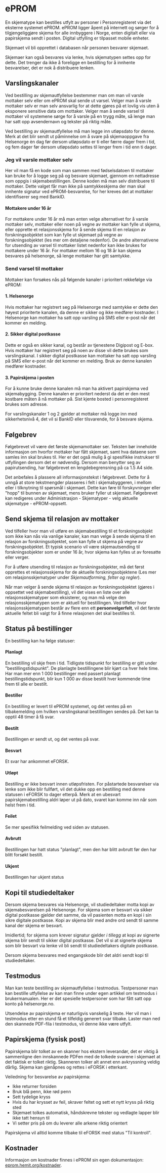 # ePROM

En skjematype kan bestilles utfylt av personer i Personregisteret via det eksterne systemet ePROM.
ePROM ligger åpent på internett og sørger for å tilgjengeliggjøre skjema for alle innbyggere i Norge,
enten digitalt eller via papirskjema sendt i posten. Digital utfylling er tilpasset mobile enheter.

Skjemaet vil bli opprettet i databasen når personen besvarer skjemaet. 

Skjemaer kan også besvares via lenke, hvis skjematypen settes opp for dette. Det trenger da ikke å foreligge en bestilling for å innhente besvarelser, det er nok å distribuere lenken.

## Varslingskanaler

Ved bestilling av skjemautfyllelse bestemmer man om man vil varsle mottaker selv eller om ePROM skal sende ut varsel.
Velger man å varsle mottaker selv er man selv ansvarlig for at dette gjøres på et lovlig vis uten å eksponere sensitive data om mottaker. Velger man å sende varsel til mottaker vil systemene sørge for å varsle på en trygg måte, så lenge man har satt opp avsendernavn og tekster på riktig måte.

Ved bestilling av skjemautfyllelse må man legge inn utløpsdato for denne. Merk at det blir sendt ut påminnelse om å svare på skjemaoppgave fra Helsenorge èn dag før dersom utløpsdato er ti eller færre dager frem i tid, og fem dager før dersom utløpsdato settes til lenger frem i tid enn ti dager. 

### Jeg vil varsle mottaker selv

Her vil man få en kode som man sammen med fødselsdatoen til mottaker kan bruke for å logge seg på og besvare skjemaet, gjennom en nettadresse som oppgis i skjemabestillingen. Denne koden må man selv distribuere til mottaker.
Dette valget får man ikke på samtykkeskjema der man skal innhente signatur ved ePROM-besvarelse, for her kreves det at mottaker identifiserer seg med BankID.

#### Mottakere under 16 år

For mottakere under 16 år må man enten velge alternativet for å varsle mottaker selv, mottaker eller noen på vegne av mottaker kan fylle ut skjema, eller opprette et relasjonsskjema for å sende skjema til en relasjon av forskningsobjektet som kan fylle ut skjemaet på vegne av forskningsobjektet (les mer om detaljene nedenfor).
De andre alternativene for utsending av varsel til mottaker listet nedenfor kan ikke brukes for mottakere under 16 år. For mottaker mellom 16 og 18 år kan skjema besvares på helsenorge, så lenge mottaker har gitt samtykke.

### Send varsel til mottaker

Mottaker kan forsøkes nås på følgende kanaler i prioritert rekkefølge via ePROM:

#### 1. Helsenorge

Hvis mottaker har registrert seg på Helsenorge med samtykke er dette den høyest prioriterte kanalen, da denne er sikker og ikke medfører kostnader. 
I Helsenorge kan mottaker ha satt opp varsling på SMS eller e-post når det kommer en melding.

#### 2. Sikker digital postkasse

Dette er også en sikker kanal, og består av tjenestene Digipost og E-box. Hvis mottaker har registrert seg på noen av disse vil dette brukes som varslingskanal.
I sikker digital postkasse kan mottaker ha satt opp varsling på SMS eller e-post når det kommer en melding. Bruk av denne kanalen medfører kostnader.

#### 3. Papirskjema i posten

For å kunne bruke denne kanalen må man ha aktivert papirskjema ved skjemabygging.
Denne kanalen er prioritert nederst da det er den mest kostbare måten å nå mottaker på.
Sist kjente bosted i personregisteret brukes som adresse.

For varslingskanaler 1 og 2 gjelder at mottaker må logge inn med sikkerhetsnivå 4, det vil si BankID eller tilsvarende, for å besvare skjema.

## Følgebrev

Følgebrevet vil være det første skjemamottaker ser. Teksten bør inneholde informasjon om hvorfor mottaker har fått skjemaet, samt hva dataene som samles inn skal brukes til. Her er det også mulig å gi spesifikke instrukser til utfyllingen dersom det er nødvendig. Dersom man benytter seg av papirutsending, har følgebrevet en lengdebegrensning på ca 1.5 A4 side.

Det anbefales å plassere all informasjonstekst i følgebrevet. Dette for å unngå at store tekstmengder plasseres i felt i skjemabyggeren, i mellom eller i tilknytning til spørsmål i skjemaet. Dette kan føre til forskyvninger eller "hopp" til bunnen av skjemaet, mens bruker fyller ut skjemaet. Følgebrevet kan redigeres under Administrasjon - Skjematyper - velg aktuelle skjematype - ePROM-oppsett. 


## Send skjema til relasjon av mottaker

Ved tilfeller hvor man vil utføre en skjemabestilling til et forskningsobjekt som ikke kan nås via vanlige kanaler, kan man velge å sende skjema til en relasjon av forskningsobjektet, som kan fylle ut skjema på vegne av forskningsobjektet. Et typisk scenario vil være skjemautsending til forskningsobjekter som er under 16 år, hvor skjema kan fylles ut av foresatte eller verger.

For å utføre utsending til relasjon av forskningsobjekter, må det først opprettes et relasjonsskjema for de aktuelle forskningsobjektene (Les mer om relasjonsskjematyper under _Skjemautforming, felter og regler_). 

Når man velger å sende skjema til relasjon av forskningsobjektet (gjøres i oppsettet ved skjemabestilling), vil det vises en liste over alle relasjonsskjematyper som eksisterer, og man må velge den relasjonsskjematypen som er aktuell for bestillingen. Ved tilfeller hvor relasjonsskjematypen består av flere enn ett **personvelgerfelt**, vil det første aktuelle feltet bli valgt for å finne relasjonen det skal bestilles til.

## Status på bestillinger

En bestilling kan ha følge statuser:

#### Planlagt
En bestilling vil skje frem i tid. Tidligste tidspunkt for bestilling er gitt under "bestillingstidspunkt". De planlagte bestillingene blir kjørt ca hver hele time. Har man mer enn 1 000 bestillinger med passert planlagt bestillingstidspunkt, blir kun 1 000 av disse bestilt hver kommende time frem til alle er bestilt.

#### Bestiller
En bestilling er levert til ePROM systemet, og det ventes på en tilbakemelding om hvilken varslingskanal bestillingen sendes på. Det kan ta opptil 48 timer å få svar. 

#### Bestilt
Bestillingen er sendt ut, og det ventes på svar.

#### Besvart
Et svar har ankommet eFORSK.

#### Utløpt
Bestilling er ikke besvart innen utløpsfristen. 
For påstartede besvarelser via lenke som ikke blir fullført, vil det dukke opp en bestilling med denne statusen i eFORSK to dager etterpå.
Merk at en ubesvart papirskjemabestilling aldri løper ut på dato, svaret kan komme inn når som helst frem i tid.

#### Feilet
Se mer spesifikk feilmelding ved siden av statusen.

#### Avbrutt
Bestillingen har hatt status "planlagt", men den har blitt avbrutt før den har blitt forsøkt bestilt.

#### Ukjent
Bestillingen har ukjent status

## Kopi til studiedeltaker

Dersom skjema besvares via Helsenorge, vil studiedeltaker motta kopi av skjemabesvarelsen på Helsenorge. For skjema som er besvart via sikker digital postkasse gjelder det samme, da vil pasienten motta en kopi i sin sikre digitale postkasse. Kopi av skjema blir med andre ord sendt til samme kanal der skjema er besvart. 

Imidlertid; for skjema som krever signatur gjelder *i tillegg* at kopi av signerte skjema blir sendt til sikker digital postkasse. Det vil si at signerte skjema som blir besvart via lenke vil bli sendt til studiedeltakers digitale postkasse. 

Dersom skjema besvares med engangskode blir det aldri sendt kopi til studiedeltaker.

## Testmodus

Man kan teste bestilling av skjemautfyllelse i testmodus. Testpersoner man kan bestille utfyllelse av kan man finne under egen artikkel om testmodus i brukermanualen. Her er det spesielle testpersoner som har fått satt opp konto på helsenorge.no.

Utsendelse av papirskjema er naturligvis vanskelig å teste. Her vil man i testmodus etter en stund få et tilfeldig generert svar tilbake. Laster man ned den skannede PDF-fila i testmodus, vil denne ikke være utfylt.

## Papirskjema (fysisk post)

Papirskjema blir tolket av en skanner hos ekstern leverandør, det er viktig å sammenligne den innskannede PDFen med de tolkede svarene i skjemaet at det faktisk er tolket riktig. Skanneren tolker alt annet enn avkryssning veldig dårlig. Skjema kan gjenåpnes og rettes i eFORSK i etterkant.

Veiledning for besvarelse av papirskjema:
*	Ikke returner forsiden
*	Bruk blå penn, ikke rød penn
*	Sett tydelige kryss
*	Hvis du har krysset av feil, skraver feltet og sett et nytt kryss på riktig sted
*	Skjemaet tolkes automatisk, håndskrevne tekster og vedlagte lapper blir ikke tatt hensyn til
*	Vi setter pris på om du leverer alle arkene riktig orientert

Papirskjema vil alltid komme tilbake til eFORSK med status "Til kontroll".

## Kostnader

Informasjon om kostnader finnes i ePROM sin egen dokumentasjon: <a href="https://eprom.hemit.org/kostnader" target="_blank">eprom.hemit.org/kostnader</a>.
